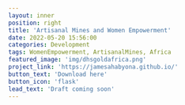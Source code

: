 ```yaml
---
layout: inner
position: right
title: 'Artisanal Mines and Women Empowerment'
date: 2022-05-20 15:56:00
categories: Development 
tags: WomenEmpowerment, ArtisanalMines, Africa 
featured_image: 'img/dhsgoldafrica.png'
project_link: 'https://jamesahabyona.github.io/'
button_text: 'Download here'
button_icon: 'flask'
lead_text: 'Draft coming soon' 
---
```

